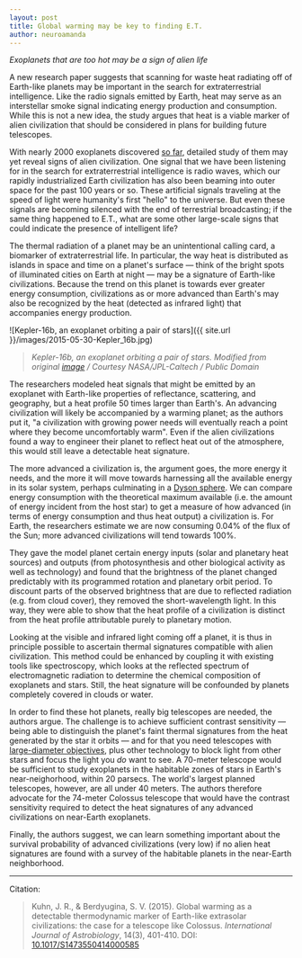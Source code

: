 ```yaml
---
layout: post
title: Global warming may be key to finding E.T.
author: neuroamanda
---
```


_Exoplanets that are too hot may be a sign of alien life_

A new research paper suggests that scanning for waste heat radiating off of Earth-like planets may be important in the search for extraterrestrial intelligence.
Like the radio signals emitted by Earth, heat may serve as an interstellar smoke signal indicating energy production and consumption.
While this is not a new idea, the study argues that heat is a viable marker of alien civilization that should be considered in plans for building future telescopes.

<!--break-->

With nearly 2000 exoplanets discovered [so far](http://exoplanetarchive.ipac.caltech.edu/cgi-bin/TblView/nph-tblView?app=ExoTbls&config=planets), detailed study of them may yet reveal signs of alien civilization.
One signal that we have been listening for in the search for extraterrestrial intelligence is radio waves, which our rapidly industrialized Earth civilization has also been beaming into outer space for the past 100 years or so.
These artificial signals traveling at the speed of light were humanity's first "hello" to the universe.
But even these signals are becoming silenced with the end of terrestrial broadcasting; if the same thing happened to E.T., what are some other large-scale signs that could indicate the presence of intelligent life?

The thermal radiation of a planet may be an unintentional calling card, a biomarker of extraterrestrial life.
In particular, the way heat is distributed as islands in space and time on a planet's surface &mdash; think of the bright spots of illuminated cities on Earth at night &mdash; may be a signature of Earth-like civilizations.
Because the trend on this planet is towards ever greater energy consumption, civilizations as or more advanced than Earth's may also be recognized by the heat (detected as infrared light) that accompanies energy production.

![Kepler-16b, an exoplanet orbiting a pair of stars]({{ site.url }}/images/2015-05-30-Kepler_16b.jpg)

> _Kepler-16b, an exoplanet orbiting a pair of stars. Modified from original [image](http://planetquest.jpl.nasa.gov/system/secondary_files/binaries/988/original/Kepler_16b_39x27.jpg) / Courtesy NASA/JPL-Caltech / Public Domain_

The researchers modeled heat signals that might be emitted by an exoplanet with Earth-like properties of reflectance, scattering, and geography, but a heat profile 50 times larger than Earth's.
An advancing civilization will likely be accompanied by a warming planet; as the authors put it, "a civilization with growing power needs will eventually reach a point where they become uncomfortably warm".
Even if the alien civilizations found a way to engineer their planet to reflect heat out of the atmosphere, this would still leave a detectable heat signature.

The more advanced a civilization is, the argument goes, the more energy it needs, and the more it will move towards harnessing all the available energy in its solar system, perhaps culminating in a [Dyson sphere](http://en.wikipedia.org/wiki/Dyson_sphere).
We can compare energy consumption with the theoretical maximum available (i.e. the amount of energy incident from the host star) to get a measure of how advanced (in terms of energy consumption and thus heat output) a civilization is.
For Earth, the researchers estimate we are now consuming 0.04% of the flux of the Sun; more advanced civilizations will tend towards 100%.

They gave the model planet certain energy inputs (solar and planetary heat sources) and outputs (from photosynthesis and other biological activity as well as technology) and found that the brightness of the planet changed predictably with its programmed rotation and planetary orbit period.
To discount parts of the observed brightness that are due to reflected radiation (e.g. from cloud cover), they removed the short-wavelength light.
In this way, they were able to show that the heat profile of a civilization is distinct from the heat profile attributable purely to planetary motion.

Looking at the visible and infrared light coming off a planet, it is thus in principle possible to ascertain thermal signatures compatible with alien civilization.
This method could be enhanced by coupling it with existing tools like spectroscopy, which looks at the reflected spectrum of electromagnetic radiation to determine the chemical composition of exoplanets and stars.
Still, the heat signature will be confounded by planets completely covered in clouds or water.

In order to find these hot planets, really big telescopes are needed, the authors argue.
The challenge is to achieve sufficient contrast sensitivity &mdash; being able to distinguish the planet's faint thermal signatures from the heat generated by the star it orbits &mdash; and for that you need telescopes with [large-diameter objectives](http://en.wikipedia.org/wiki/Objective_%28optics%29#Telescope), plus other technology to block light from other stars and focus the light you _do_ want to see.
A 70-meter telescope would be sufficient to study exoplanets in the habitable zones of stars in Earth's near-neighorhood, within 20 parsecs.
The world's largest planned telescopes, however, are all under 40 meters.
The authors therefore advocate for the 74-meter Colossus telescope that would have the contrast sensitivity required to detect the heat signatures of any advanced civilizations on near-Earth exoplanets.

Finally, the authors suggest, we can learn something important about the survival probability of advanced civilizations (very low) if no alien heat signatures are found with a survey of the habitable planets in the near-Earth neighborhood.

---
Citation:

> Kuhn, J. R., & Berdyugina, S. V. (2015).  Global warming as a detectable thermodynamic marker of Earth-like extrasolar civilizations: the case for a telescope like Colossus. _International Journal of Astrobiology_, 14(3), 401-410. DOI:  [10.1017/S1473550414000585](http://dx.doi.org/10.1017/S1473550414000585)
